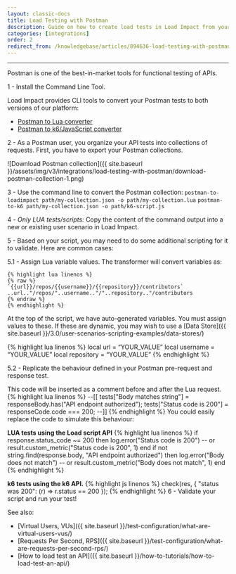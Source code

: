```yaml
---
layout: classic-docs
title: Load Testing with Postman
description: Guide on how to create load tests in Load Impact from your Postman collections
categories: [integrations]
order: 2
redirect_from: /knowledgebase/articles/894636-load-testing-with-postman
---
```


***

Postman is one of the best-in-market tools for functional testing of APIs.


1 - Install the Command Line Tool.

  Load Impact provides CLI tools to convert your Postman tests to both versions of our platform:

  - [Postman to Lua converter](https://github.com/loadimpact/postman-to-loadimpact#installation-and-usage)
  - [Postman to k6/JavaScript converter](https://github.com/loadimpact/postman-to-k6#installation-and-usage)


2 - As a Postman user, you organize your API tests into collections of requests. First, you have to export your Postman collections.

  ![Download Postman collection]({{ site.baseurl }}/assets/img/v3/integrations/load-testing-with-postman/download-postman-collection-1.png)


3 - Use the command line to convert the Postman collection:
  `postman-to-loadimpact path/my-collection.json -o path/my-collection.lua`
  `postman-to-k6 path/my-collection.json -o path/k6-script.js`

4 - _Only LUA tests/scripts:_ Copy the content of the command output into a new or existing user scenario in Load Impact.

5 - Based on your script, you may need to do some additional scripting for it to validate. Here are common cases:

  5.1  -  Assign Lua variable values.
    The transformer will convert variables as:

    {% highlight lua linenos %}
    {% raw %}
    `{{url}}/repos/{{username}}/{{repository}}/contributors`
    ..url.."/repos/"..username.."/"..repository.."/contributors
    {% endraw %}
    {% endhighlight %}


  At the top of the script, we have auto-generated variables. You must assign values to these. If these are dynamic, you may wish to use a [Data Store]({{ site.baseurl }}/3.0/user-scenarios-scripting-examples/data-stores/)

  {% highlight lua linenos %}
      local url = “YOUR_VALUE”
      local username = “YOUR_VALUE”
      local repository = “YOUR_VALUE”
  {% endhighlight %}

  5.2  -  Replicate the behaviour defined in your Postman pre-request and response test.

  This code will be inserted as a comment before and after the Lua request.
  {% highlight lua linenos %}
      --[[
      tests["Body matches string"] = responseBody.has("API endpoint authorized");
      tests["Status code is 200"] = responseCode.code === 200;
      --]]
  {% endhighlight %}
  You could easily replace the code to simulate this behaviour:


  **LUA tests using the Load script API**
  {% highlight lua linenos %}
      if response.status_code ~= 200 then
        log.error("Status code is 200")
         -- or
        result.custom_metric("Status code is 200", 1)
      end
      if not string.find(response.body, "API endpoint authorized") then
        log.error("Body does not match")
        -- or
        result.custom_metric("Body does not match", 1)
      end
  {% endhighlight %}

  **k6 tests using the k6 API.**
  {% highlight js linenos %}
      check(res, {
        "status was 200": (r) => r.status == 200
      });
  {% endhighlight %}
6 - Validate your script and run your test!



See also:
- [Virtual Users, VUs]({{ site.baseurl }}/test-configuration/what-are-virtual-users-vus/)
- [Requests Per Second, RPS]({{ site.baseurl }}/test-configuration/what-are-requests-per-second-rps/)
- [How to load test an API]({{ site.baseurl }}/how-to-tutorials/how-to-load-test-an-api/)
